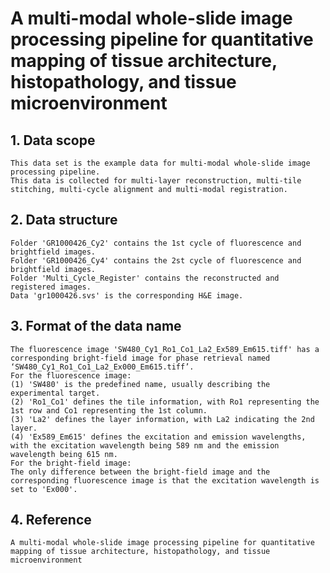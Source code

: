 # A multi-modal whole-slide image processing pipeline for quantitative mapping of tissue architecture, histopathology, and tissue microenvironment

## 1. Data scope
    This data set is the example data for multi-modal whole-slide image processing pipeline.
    This data is collected for multi-layer reconstruction, multi-tile stitching, multi-cycle alignment and multi-modal registration.

## 2. Data structure
    Folder 'GR1000426_Cy2' contains the 1st cycle of fluorescence and brightfield images.
    Folder 'GR1000426_Cy4' contains the 2st cycle of fluorescence and brightfield images.
    Folder 'Multi_Cycle_Register' contains the reconstructed and registered images.
    Data 'gr1000426.svs' is the corresponding H&E image.

## 3. Format of the data name
    The fluorescence image 'SW480_Cy1_Ro1_Co1_La2_Ex589_Em615.tiff' has a corresponding bright-field image for phase retrieval named ‘SW480_Cy1_Ro1_Co1_La2_Ex000_Em615.tiff’.
    For the fluorescence image:
	(1) 'SW480' is the predefined name, usually describing the experimental target.
	(2) 'Ro1_Co1' defines the tile information, with Ro1 representing the 1st row and Co1 representing the 1st column.
	(3) 'La2' defines the layer information, with La2 indicating the 2nd layer.
	(4) 'Ex589_Em615' defines the excitation and emission wavelengths, with the excitation wavelength being 589 nm and the emission wavelength being 615 nm.
    For the bright-field image: 
	The only difference between the bright-field image and the corresponding fluorescence image is that the excitation wavelength is set to 'Ex000'.

## 4. Reference
	A multi-modal whole-slide image processing pipeline for quantitative mapping of tissue architecture, histopathology, and tissue microenvironment
